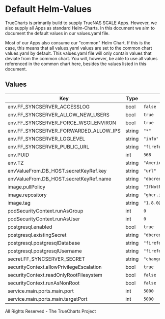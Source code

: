 # Default Helm-Values

TrueCharts is primarily build to supply TrueNAS SCALE Apps.
However, we also supply all Apps as standard Helm-Charts. In this document we aim to document the default values in our values.yaml file.

Most of our Apps also consume our "common" Helm Chart.
If this is the case, this means that all values.yaml values are set to the common chart values.yaml by default. This values.yaml file will only contain values that deviate from the common chart.
You will, however, be able to use all values referenced in the common chart here, besides the values listed in this document.

## Values

| Key | Type | Default | Description |
|-----|------|---------|-------------|
| env.FF_SYNCSERVER_ACCESSLOG | bool | `false` |  |
| env.FF_SYNCSERVER_ALLOW_NEW_USERS | bool | `true` |  |
| env.FF_SYNCSERVER_FORCE_WSGI_ENVIRON | bool | `true` |  |
| env.FF_SYNCSERVER_FORWARDED_ALLOW_IPS | string | `"*"` |  |
| env.FF_SYNCSERVER_LOGLEVEL | string | `"info"` |  |
| env.FF_SYNCSERVER_PUBLIC_URL | string | `"firefox-syncserver.192.168.1.189.nip.io"` |  |
| env.PUID | int | `568` |  |
| env.TZ | string | `"America/Los_Angeles"` |  |
| envValueFrom.DB_HOST.secretKeyRef.key | string | `"url"` |  |
| envValueFrom.DB_HOST.secretKeyRef.name | string | `"dbcreds"` |  |
| image.pullPolicy | string | `"IfNotPresent"` |  |
| image.repository | string | `"ghcr.io/crazy-max/firefox-syncserver"` |  |
| image.tag | string | `"1.8.0@sha256:ab1a959d8105c478f0f1523c8c3bbdc53bb8d44f325501b93297bc80cf627da6"` |  |
| podSecurityContext.runAsGroup | int | `0` |  |
| podSecurityContext.runAsUser | int | `0` |  |
| postgresql.enabled | bool | `true` |  |
| postgresql.existingSecret | string | `"dbcreds"` |  |
| postgresql.postgresqlDatabase | string | `"firefox-syncserver"` |  |
| postgresql.postgresqlUsername | string | `"firefox-syncserver"` |  |
| secret.FF_SYNCSERVER_SECRET | string | `"changeme"` |  |
| securityContext.allowPrivilegeEscalation | bool | `true` |  |
| securityContext.readOnlyRootFilesystem | bool | `false` |  |
| securityContext.runAsNonRoot | bool | `false` |  |
| service.main.ports.main.port | int | `5000` |  |
| service.main.ports.main.targetPort | int | `5000` |  |

All Rights Reserved - The TrueCharts Project
